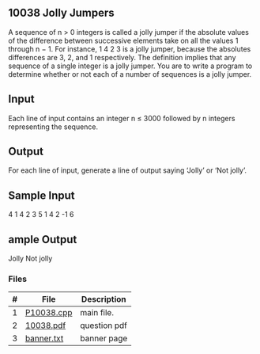 ## 10038 Jolly Jumpers
A sequence of n > 0 integers is called a jolly jumper if the absolute values of the difference between
successive elements take on all the values 1 through n − 1. For instance,
1 4 2 3
is a jolly jumper, because the absolutes differences are 3, 2, and 1 respectively. The definition implies
that any sequence of a single integer is a jolly jumper. You are to write a program to determine whether
or not each of a number of sequences is a jolly jumper.
## Input
Each line of input contains an integer n ≤ 3000 followed by n integers representing the sequence.
## Output
For each line of input, generate a line of output saying ‘Jolly’ or ‘Not jolly’.
## Sample Input
4 1 4 2 3
5 1 4 2 -1 6
## ample Output
Jolly
Not jolly

### Files

|   #   | File                       | Description           |
| :---: | -------------------------- | --------------------- |
|   1   | [P10038.cpp](./P10038.cpp) | main file.            |
|   2   | [10038.pdf](./10038.pdf)   | question pdf          |
|   3   | [banner.txt](./banner.txt) | banner page           |
